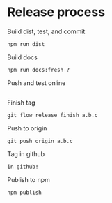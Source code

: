 Release process
===============


Build dist, test, and commit
```
npm run dist
```

Build docs
```
npm run docs:fresh ?
```

Push and test online
```

```

Finish tag
```
git flow release finish a.b.c
```

Push to origin
```
git push origin a.b.c
```

Tag in github
```
in github!
```

Publish to npm
```
npm publish
```






